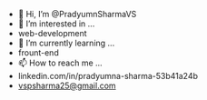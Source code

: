 - 👋 Hi, I’m @PradyumnSharmaVS
- 👀 I’m interested in ...
- web-development
- 🌱 I’m currently learning ...
- frount-end
- 📫 How to reach me ...
- linkedin.com/in/pradyumna-sharma-53b41a24b
- vspsharma25@gmail.com
<!---
PradyumnSharmaVS/PradyumnSharmaVS is a ✨ special ✨ repository because its `README.md` (this file) appears on your GitHub profile.
You can click the Preview link to take a look at your changes.
--->
